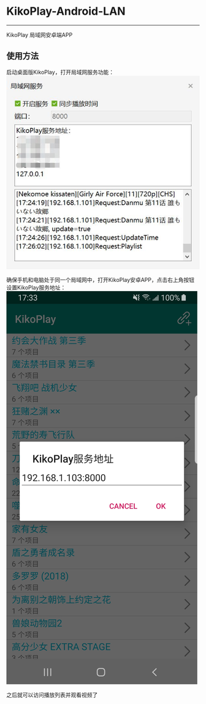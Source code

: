# KikoPlay-Android-LAN
---
KikoPlay 局域网安卓端APP

## 使用方法
启动桌面版KikoPlay，打开局域网服务功能：
![](screenshot/1.jpg)

确保手机和电脑处于同一个局域网中，打开KikoPlay安卓APP，点击右上角按钮设置KikoPlay服务地址：
![](screenshot/2.jpg)

之后就可以访问播放列表并观看视频了
